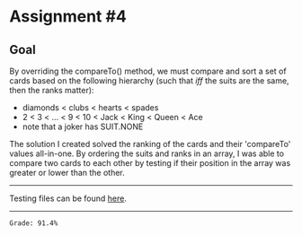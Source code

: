 # Assignment #4
## Goal
By overriding the compareTo() method, we must compare and sort a set of cards based on the following hierarchy (such that *iff* the suits are the same, then the ranks matter):
- diamonds < clubs < hearts < spades
- 2 < 3 < ... < 9 < 10 < Jack < King < Queen < Ace
- note that a joker has SUIT.NONE

The solution I created solved the ranking of the cards and their 'compareTo' values all-in-one. By ordering the suits and ranks in an array, I was able to compare two cards to each other by testing if their position in the array was greater or lower than the other.

- - -
Testing files can be found [here](https://github.com/karldamus/java-assignments/tree/main/assignment04/testing).

- - -
```
Grade: 91.4%
```
